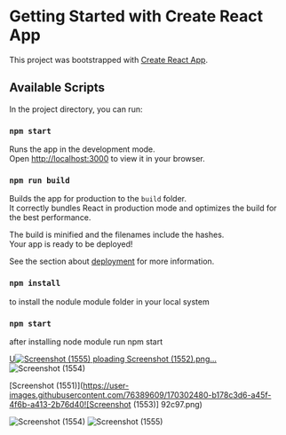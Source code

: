 # Getting Started with Create React App

This project was bootstrapped with [Create React App](https://github.com/facebook/create-react-app).

## Available Scripts

In the project directory, you can run:

### `npm start`

Runs the app in the development mode.\
Open [http://localhost:3000](http://localhost:3000) to view it in your browser.


### `npm run build`

Builds the app for production to the `build` folder.\
It correctly bundles React in production mode and optimizes the build for the best performance.

The build is minified and the filenames include the hashes.\
Your app is ready to be deployed!

See the section about [deployment](https://facebook.github.io/create-react-app/docs/deployment) for more information.

### `npm install`
to install the nodule module folder in your local system
### `npm start`
after installing node module run npm start

[U![Screenshot (1555)](https://user-images.githubusercontent.com/76389609/170302545-706098e1-5327-44f2-a9e5-280c05199159.png)
ploading Screenshot (1552).png…]()![Screenshot (1554)](https://user-images.githubusercontent.com/76389609/170302532-c6781599-9cf6-42ca-ba0a-a9eb83241b89.png)



[Screenshot (1551)](https://user-images.githubusercontent.com/76389609/170302480-b178c3d6-a45f-4f6b-a413-2b76d40![Screenshot (1553)]
92c97.png)


![Screenshot (1554)](https://user-images.githubusercontent.com/76389609/170303069-968f1563-eed5-463d-adaa-760b690fdf72.png)
![Screenshot (1555)](https://user-images.githubusercontent.com/76389609/170303088-133fa1d8-4d01-4318-a53a-6dc1ba855fd0.png)


